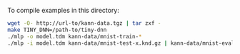 To compile examples in this directory:
```sh
wget -O- http://url-to/kann-data.tgz | tar zxf -
make TINY_DNN=/path-to/tiny-dnn
./mlp -o model.tdm kann-data/mnist-train-*
./mlp -i model.tdm kann-data/mnist-test-x.knd.gz | kann-data/mnist-eval.pl
```
